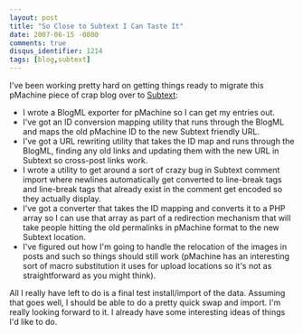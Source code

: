```yaml
---
layout: post
title: "So Close to Subtext I Can Taste It"
date: 2007-06-15 -0800
comments: true
disqus_identifier: 1214
tags: [blog,subtext]
---
```

I've been working pretty hard on getting things ready to migrate this
pMachine piece of crap blog over to
[Subtext](http://www.subtextproject.com/):

- I wrote a BlogML exporter for pMachine so I can get my entries out.
- I've got an ID conversion mapping utility that runs through the
    BlogML and maps the old pMachine ID to the new Subtext friendly URL.
- I've got a URL rewriting utility that takes the ID map and runs
    through the BlogML, finding any old links and updating them with the
    new URL in Subtext so cross-post links work.
- I wrote a utility to get around a sort of crazy bug in Subtext
    comment import where newlines automatically get converted to
    line-break tags and line-break tags that already exist in the
    comment get encoded so they actually display.
- I've got a converter that takes the ID mapping and converts it to a
    PHP array so I can use that array as part of a redirection mechanism
    that will take people hitting the old permalinks in pMachine format
    to the new Subtext location.
- I've figured out how I'm going to handle the relocation of the
    images in posts and such so things should still work (pMachine has
    an interesting sort of macro substitution it uses for upload
    locations so it's not as straightforward as you might think).

All I really have left to do is a final test install/import of the data.
Assuming that goes well, I should be able to do a pretty quick swap and
import. I'm really looking forward to it. I already have some
interesting ideas of things I'd like to do.

